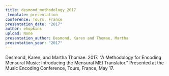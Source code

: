 ```yaml
---
title: desmond_methodology_2017
_template: presentation
conference: Tours, France
presentation_date: "2017"
author: ehopkins
upload: None
presentation_author: Desmond, Karen and Thomae, Martha
presentation_year: "2017"
---
```

Desmond, Karen, and Martha Thomae. 2017. “A Methodology for Encoding Mensural Music: Introducing the Mensural MEI Translator.” Presented at the Music Encoding Conference, Tours, France, May 17.